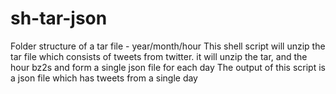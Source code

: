 # sh-tar-json
Folder structure of a tar file - year/month/hour 
This shell script will unzip the tar file which consists of tweets from twitter. 
it will unzip the tar, and the hour bz2s and form a single json file for each day
The output of this script is a json file which has tweets from a single day
